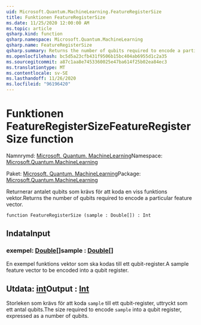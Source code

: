 ```yaml
---
uid: Microsoft.Quantum.MachineLearning.FeatureRegisterSize
title: Funktionen FeatureRegisterSize
ms.date: 11/25/2020 12:00:00 AM
ms.topic: article
qsharp.kind: function
qsharp.namespace: Microsoft.Quantum.MachineLearning
qsharp.name: FeatureRegisterSize
qsharp.summary: Returns the number of qubits required to encode a particular feature vector.
ms.openlocfilehash: bc5d5a23cfb431f9506b15bc404ab6955d1c2a35
ms.sourcegitcommit: a87c1aa8e7453360025e47ba614f25b02ea84ec3
ms.translationtype: MT
ms.contentlocale: sv-SE
ms.lasthandoff: 11/26/2020
ms.locfileid: "96196420"
---
```

# <a name="featureregistersize-function"></a><span data-ttu-id="737d4-102">Funktionen FeatureRegisterSize</span><span class="sxs-lookup"><span data-stu-id="737d4-102">FeatureRegisterSize function</span></span>

<span data-ttu-id="737d4-103">Namnrymd: [Microsoft. Quantum. MachineLearning](xref:Microsoft.Quantum.MachineLearning)</span><span class="sxs-lookup"><span data-stu-id="737d4-103">Namespace: [Microsoft.Quantum.MachineLearning](xref:Microsoft.Quantum.MachineLearning)</span></span>

<span data-ttu-id="737d4-104">Paket: [Microsoft. Quantum. MachineLearning](https://nuget.org/packages/Microsoft.Quantum.MachineLearning)</span><span class="sxs-lookup"><span data-stu-id="737d4-104">Package: [Microsoft.Quantum.MachineLearning](https://nuget.org/packages/Microsoft.Quantum.MachineLearning)</span></span>


<span data-ttu-id="737d4-105">Returnerar antalet qubits som krävs för att koda en viss funktions vektor.</span><span class="sxs-lookup"><span data-stu-id="737d4-105">Returns the number of qubits required to encode a particular feature vector.</span></span>

```qsharp
function FeatureRegisterSize (sample : Double[]) : Int
```


## <a name="input"></a><span data-ttu-id="737d4-106">Indata</span><span class="sxs-lookup"><span data-stu-id="737d4-106">Input</span></span>

### <a name="sample--double"></a><span data-ttu-id="737d4-107">exempel: [Double](xref:microsoft.quantum.lang-ref.double)[]</span><span class="sxs-lookup"><span data-stu-id="737d4-107">sample : [Double](xref:microsoft.quantum.lang-ref.double)[]</span></span>

<span data-ttu-id="737d4-108">En exempel funktions vektor som ska kodas till ett qubit-register.</span><span class="sxs-lookup"><span data-stu-id="737d4-108">A sample feature vector to be encoded into a qubit register.</span></span>



## <a name="output--int"></a><span data-ttu-id="737d4-109">Utdata: [int](xref:microsoft.quantum.lang-ref.int)</span><span class="sxs-lookup"><span data-stu-id="737d4-109">Output : [Int](xref:microsoft.quantum.lang-ref.int)</span></span>

<span data-ttu-id="737d4-110">Storleken som krävs för att koda `sample` till ett qubit-register, uttryckt som ett antal qubits.</span><span class="sxs-lookup"><span data-stu-id="737d4-110">The size required to encode `sample` into a qubit register, expressed as a number of qubits.</span></span>